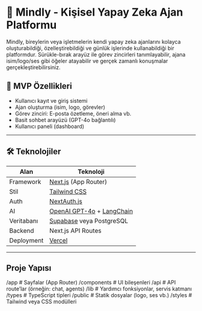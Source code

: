 # 🧠 Mindly - Kişisel Yapay Zeka Ajan Platformu

Mindly, bireylerin veya işletmelerin kendi yapay zeka ajanlarını kolayca oluşturabildiği, özelleştirebildiği ve günlük işlerinde kullanabildiği bir platformdur. Sürükle-bırak arayüz ile görev zincirleri tanımlayabilir, ajana isim/logo/ses gibi öğeler atayabilir ve gerçek zamanlı konuşmalar gerçekleştirebilirsiniz.

## 🚀 MVP Özellikleri

- Kullanıcı kayıt ve giriş sistemi
- Ajan oluşturma (isim, logo, görevler)
- Görev zinciri: E-posta özetleme, öneri alma vb.
- Basit sohbet arayüzü (GPT-4o bağlantılı)
- Kullanıcı paneli (dashboard)

---

## 🛠️ Teknolojiler

| Alan | Teknoloji |
|------|-----------|
| Framework | [Next.js](https://nextjs.org/) (App Router) |
| Stil | [Tailwind CSS](https://tailwindcss.com/) |
| Auth | [NextAuth.js](https://next-auth.js.org/) |
| AI | [OpenAI GPT-4o](https://platform.openai.com/) + [LangChain](https://www.langchain.com/) |
| Veritabanı | [Supabase](https://supabase.io/) veya PostgreSQL |
| Backend | Next.js API Routes |
| Deployment | [Vercel](https://vercel.com/) |

---


## Proje Yapısı
/app                # Sayfalar (App Router)
/components         # UI bileşenleri
/api                # API route’lar (örneğin: chat, agents)
/lib                # Yardımcı fonksiyonlar, servis katmanı
/types              # TypeScript tipleri
/public             # Statik dosyalar (logo, ses vb.)
/styles             # Tailwind veya CSS modülleri

